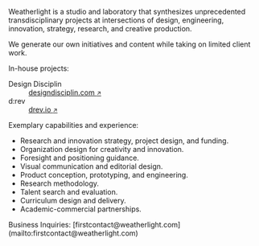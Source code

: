 <div class="container container-narrow py-5 mx-auto">

<div class="row mb-5" markdown="1">

Weatherlight is a studio and laboratory that synthesizes unprecedented transdisciplinary projects at intersections of design, engineering, innovation, strategy, research, and creative production.

We generate our own initiatives and content while taking on limited client work.

</div><!-- .row -->


<div class="row mb-3 small" markdown="1">

In-house projects:

</div><!-- .row -->

<dl class="row mb-5 small">

<dt class="col-5 lowkey">
Design Disciplin
</dt>
<dd class="col-7">
<a href="https://www.designdisciplin.com" target="_blank">designdisciplin.com <small>&#x2197;&#xfe0e;</small></a>
</dd>

<dt class="col-5 lowkey">
d:rev
</dt>
<dd class="col-7">
<a href="https://www.drev.io" target="_blank">drev.io <small>&#x2197;&#xfe0e;</small></a>
</dd>

</dl>


<div class="row mb-3 small" markdown="1">

Exemplary capabilities and experience:

</div><!-- .row -->

<div class="row mb-5 small" markdown="1">

- Research and innovation strategy, project design, and funding.
- Organization design for creativity and innovation.
- Foresight and positioning guidance.
- Visual communication and editorial design.
- Product conception, prototyping, and engineering.
- Research methodology.
- Talent search and evaluation.
- Curriculum design and delivery.
- Academic-commercial partnerships.

</div><!-- .row -->


<div class="row mb-5 small" markdown="1">
<span class="lowkey">Business Inquiries:</span> [firstcontact@weatherlight.com](mailto:firstcontact@weatherlight.com)
</div><!-- .row -->


</div><!-- .container -->
